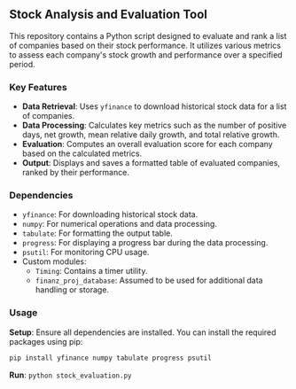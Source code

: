## Stock Analysis and Evaluation Tool

This repository contains a Python script designed to evaluate and rank a list of companies based on their stock performance. It utilizes various metrics to assess each company's stock growth and performance over a specified period.

### Key Features

- **Data Retrieval**: Uses `yfinance` to download historical stock data for a list of companies.
- **Data Processing**: Calculates key metrics such as the number of positive days, net growth, mean relative daily growth, and total relative growth.
- **Evaluation**: Computes an overall evaluation score for each company based on the calculated metrics.
- **Output**: Displays and saves a formatted table of evaluated companies, ranked by their performance.

### Dependencies

- `yfinance`: For downloading historical stock data.
- `numpy`: For numerical operations and data processing.
- `tabulate`: For formatting the output table.
- `progress`: For displaying a progress bar during the data processing.
- `psutil`: For monitoring CPU usage.
- Custom modules:
  - `Timing`: Contains a timer utility.
  - `finanz_proj_database`: Assumed to be used for additional data handling or storage.

### Usage

**Setup**: Ensure all dependencies are installed. You can install the required packages using pip:
   ```sh
   pip install yfinance numpy tabulate progress psutil
   ```

**Run**: `python stock_evaluation.py`
